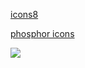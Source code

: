<!-- no index -->

[icons8](https://icons8.com/)

[phosphor icons](https://phosphoricons.com/)



<!-- add gif with link https://media.giphy.com/media/v1.Y2lkPTc5MGI3NjExODltamU3M2VsN2w3bHdqb3dnbnJ2OWYzaTI1bWN5aDVqZnNnaDgyZSZlcD12MV9pbnRlcm5hbF9naWZfYnlfaWQmY3Q9Zw/xTiTnLmaxrlBHxsMMg/giphy.gif -->

<img class="unicorn" onclick="
let elem = document.createElement('style');
elem.innerHTML = '.link:hover, a:hover, .ur-here {background-image: linear-gradient(to left, violet, indigo, blue, green, yellow, orange, red,violet, indigo, blue, green, yellow, orange, red,violet, indigo, blue, green, yellow, orange, red,violet, indigo, blue, green, yellow, orange, red);-webkit-background-clip: text;background-clip: text;background-position-x: 0;color: transparent;animation: move_left 60s;transition: linear 0.2s;}';
document.body.appendChild(elem);
" src="https://media.giphy.com/media/v1.Y2lkPTc5MGI3NjExODltamU3M2VsN2w3bHdqb3dnbnJ2OWYzaTI1bWN5aDVqZnNnaDgyZSZlcD12MV9pbnRlcm5hbF9naWZfYnlfaWQmY3Q9Zw/xTiTnLmaxrlBHxsMMg/giphy.gif"></img>
<!-- LAST EDITED 1699414745 LAST EDITED-->